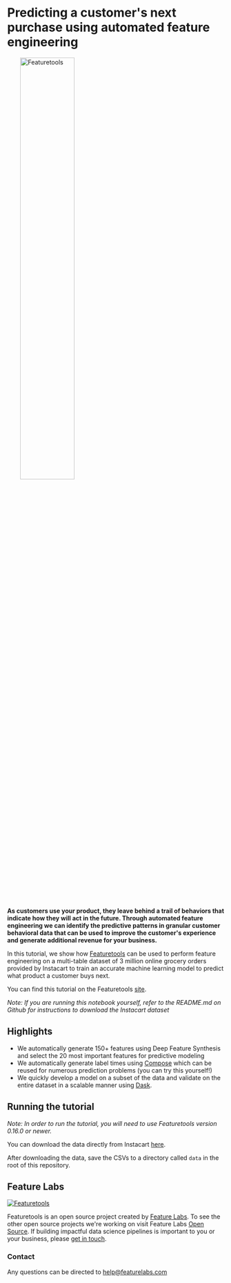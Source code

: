 # Predicting a customer's next purchase using automated feature engineering

<a style="margin:30px" href="https://github.com/FeatureLabs/featuretools">
    <img width=50% src="https://www.featuretools.com/wp-content/uploads/2017/12/FeatureLabs-Logo-Tangerine-800.png" alt="Featuretools" />
</a>

**As customers use your product, they leave behind a trail of behaviors that indicate how they will act in the future. Through automated feature engineering we can identify the predictive patterns in granular customer behavioral data that can be used to improve the customer's experience and generate additional revenue for your business.**

In this tutorial, we show how [Featuretools](https://github.com/FeatureLabs/featuretools) can be used to perform feature engineering on a multi-table dataset of 3 million online grocery orders provided by Instacart to train an accurate machine learning model to predict what product a customer buys next.

You can find this tutorial on the Featuretools [site](https://www.featuretools.com/project/predict-next-purchase/).

*Note: If you are running this notebook yourself, refer to the README.md on Github for instructions to download the Instacart dataset*

## Highlights

* We automatically generate 150+ features using Deep Feature Synthesis and select the 20 most important features for predictive modeling
* We automatically generate label times using [Compose](https://github.com/FeatureLabs/compose) which can be reused for numerous prediction problems (you can try this yourself!)
* We quickly develop a model on a subset of the data and validate on the entire dataset in a scalable manner using [Dask](http://dask.pydata.org/en/latest/).

## Running the tutorial

*Note: In order to run the tutorial, you will need to use Featuretools version 0.16.0 or newer.*

You can download the data directly from Instacart [here](https://www.kaggle.com/c/instacart-market-basket-analysis/data).

After downloading the data, save the CSVs to a directory called `data` in the root of this repository. 

## Feature Labs
<a href="https://www.featurelabs.com/">
    <img src="http://www.featurelabs.com/wp-content/uploads/2017/12/logo.png" alt="Featuretools" />
</a>

Featuretools is an open source project created by [Feature Labs](https://www.featurelabs.com/). To see the other open source projects we're working on visit Feature Labs [Open Source](https://www.featurelabs.com/open). If building impactful data science pipelines is important to you or your business, please [get in touch](https://www.featurelabs.com/contact).

### Contact

Any questions can be directed to help@featurelabs.com
